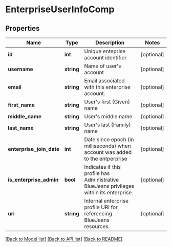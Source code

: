 # EnterpriseUserInfoComp

## Properties
Name | Type | Description | Notes
------------ | ------------- | ------------- | -------------
**id** | **int** | Unique enteprise account identifier | [optional] 
**username** | **string** | Name of user&#39;s account | [optional] 
**email** | **string** | Email associated with this enterprise account. | [optional] 
**first_name** | **string** | User&#39;s first (Given) name | [optional] 
**middle_name** | **string** | User&#39;s middle name | [optional] 
**last_name** | **string** | User&#39;s last (Family) name | [optional] 
**enterprise_join_date** | **int** | Date since epoch (in milliseconds) when account was added to the entperprise | [optional] 
**is_enterprise_admin** | **bool** | Indicates if this profile has Administrative BlueJeans privileges within its enterprise. | [optional] 
**uri** | **string** | Internal enterprise profile URI for referencing BlueJeans resources. | [optional] 

[[Back to Model list]](../README.md#documentation-for-models) [[Back to API list]](../README.md#documentation-for-api-endpoints) [[Back to README]](../README.md)


